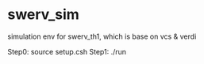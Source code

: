 # swerv_sim
simulation env for swerv_th1, which is base on vcs &amp; verdi 


Step0: source setup.csh
Step1: ./run
